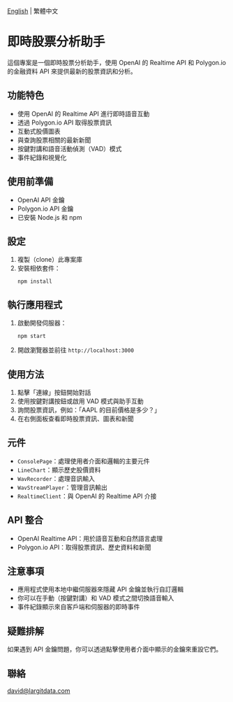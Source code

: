 [English](README.md) | 繁體中文

# 即時股票分析助手

這個專案是一個即時股票分析助手，使用 OpenAI 的 Realtime API 和 Polygon.io 的金融資料 API 來提供最新的股票資訊和分析。

## 功能特色

- 使用 OpenAI 的 Realtime API 進行即時語音互動
- 透過 Polygon.io API 取得股票資訊
- 互動式股價圖表
- 與查詢股票相關的最新新聞
- 按鍵對講和語音活動偵測（VAD）模式
- 事件紀錄和視覺化

## 使用前準備

- OpenAI API 金鑰
- Polygon.io API 金鑰
- 已安裝 Node.js 和 npm

## 設定

1. 複製（clone）此專案庫
2. 安裝相依套件：
   ```
   npm install
   ```

## 執行應用程式

1. 啟動開發伺服器：
   ```
   npm start
   ```
2. 開啟瀏覽器並前往 `http://localhost:3000`

## 使用方法

1. 點擊「連線」按鈕開始對話
2. 使用按鍵對講按鈕或啟用 VAD 模式與助手互動
3. 詢問股票資訊，例如：「AAPL 的目前價格是多少？」
4. 在右側面板查看即時股票資訊、圖表和新聞

## 元件

- `ConsolePage`：處理使用者介面和邏輯的主要元件
- `LineChart`：顯示歷史股價資料
- `WavRecorder`：處理音訊輸入
- `WavStreamPlayer`：管理音訊輸出
- `RealtimeClient`：與 OpenAI 的 Realtime API 介接

## API 整合

- OpenAI Realtime API：用於語音互動和自然語言處理
- Polygon.io API：取得股票資訊、歷史資料和新聞

## 注意事項

- 應用程式使用本地中繼伺服器來隱藏 API 金鑰並執行自訂邏輯
- 你可以在手動（按鍵對講）和 VAD 模式之間切換語音輸入
- 事件紀錄顯示來自客戶端和伺服器的即時事件

## 疑難排解

如果遇到 API 金鑰問題，你可以透過點擊使用者介面中顯示的金鑰來重設它們。

## 聯絡 

[david@largitdata.com](mailto:david@largitdata.com)
